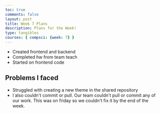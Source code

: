 ```yaml
---
toc: true
comments: false
layout: post
title: Week 7 Plans
description: Plans for the Week!
type: tangibles
courses: { compsci: {week: 7} }
---
```


- Created frontend and backend
- Completed hw from team teach
- Started on frontend code

## Problems I faced
- Struggled with creating a new theme in the shared repository
- I also couldn't commit or pull. Our team couldn't pull or commit any of our work. This was on friday so we couldn't fix it by the end of the week.